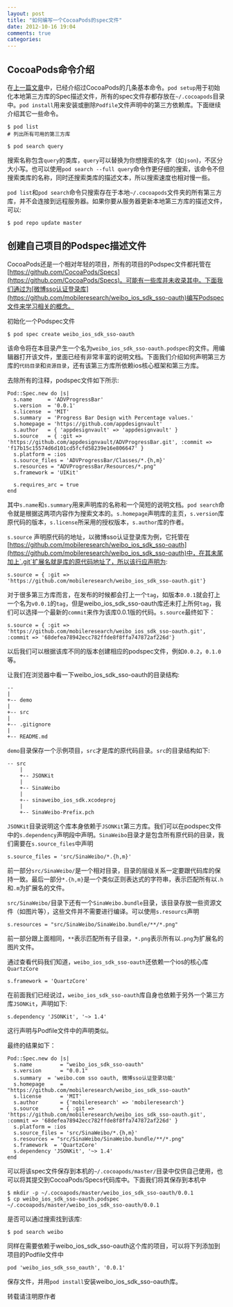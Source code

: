```yaml
---
layout: post
title: "如何编写一个CocoaPods的spec文件"
date: 2012-10-16 19:04
comments: true
categories: 
---
```


## CocoaPods命令介绍 ##

在[上一篇文章](/blog/2012/10/15/how-to-use-cocoapods/)中，已经介绍过CocoaPods的几条基本命令。`pod setup`用于初始化本地第三方库的Spec描述文件，所有的spec文件存都存放在`~/.cocoapods`目录中。`pod install`用来安装或删除`Podfile`文件声明中的第三方依赖库。下面继续介绍其它一些命令。

    $ pod list
    # 列出所有可用的第三方库

<span></span>

    $ pod search query

搜索名称包含`query`的类库，`query`可以替换为你想搜索的名字（如`json`)，不区分大小写。也可以使用`pod search --full query`命令作更仔细的搜索，该命令不但搜索类库的名称，同时还搜索类库的描述文本，所以搜索速度也相对慢一些。

`pod list`和`pod search`命令只搜索存在于本地`~/.cocoapods`文件夹的所有第三方库，并不会连接到远程服务器。如果你要从服务器更新本地第三方库的描述文件，可以:

    $ pod repo update master

## 创建自己项目的Podspec描述文件 ##

CocoaPods还是一个相对年轻的项目，所有的项目的Podspec文件都托管在[https://github.com/CocoaPods/Specs](https://github.com/CocoaPods/Specs)。可能有一些库并未收录其中。下面我们通过为[微博sso认证登录库](https://github.com/mobileresearch/weibo_ios_sdk_sso-oauth)编写Podspec文件来学习相关的概念。

初始化一个Podspec文件

    $ pod spec create weibo_ios_sdk_sso-oauth

该命令将在本目录产生一个名为`weibo_ios_sdk_sso-oauth.podspec`的文件。用编辑器打开该文件，里面已经有非常丰富的说明文档。下面我们介绍如何声明第三方库的`代码目录`和`资源目录`，还有该第三方库所依赖ios核心框架和第三方库。

去除所有的注释，podspec文件如下所示:

    Pod::Spec.new do |s|
      s.name     = 'ADVProgressBar'
      s.version  = '0.0.1'
      s.license  = 'MIT'
      s.summary  = 'Progress Bar Design with Percentage values.'
      s.homepage = 'https://github.com/appdesignvault'
      s.author   = { 'appdesignvault' => 'appdesignvault' }
      s.source   = { :git => 'https://github.com/appdesignvault/ADVProgressBar.git', :commit => 'f17b15c15574d6d101cd5fcfd58239e16e806647' }
      s.platform = :ios  
      s.source_files = 'ADVProgressBar/Classes/*.{h,m}'
      s.resources = "ADVProgressBar/Resources/*.png"
      s.framework = 'UIKit'

      s.requires_arc = true  
    end

其中`s.name`和`s.summary`用来声明库的名称和一个简短的说明文档。`pod search`命令就是根据这两项内容作为搜索文本的。`s.homepage`声明库的主页，`s.version`库原代码的版本，`s.license`所采用的授权版本，`s.author`库的作者。

`s.source` 声明原代码的地址，以微博sso认证登录库为例，它托管在[https://github.com/mobileresearch/weibo_ios_sdk_sso-oauth](https://github.com/mobileresearch/weibo_ios_sdk_sso-oauth)中，在其未尾加上`.git`扩展名就是库的原代码地址了，所以该行应声明为:

    s.source = { :git => 'https://github.com/mobileresearch/weibo_ios_sdk_sso-oauth.git'}

对于很多第三方库而言，在发布的时候都会打上一个`tag`，如版本`0.0.1`就会打上一个名为`v0.0.1`的`tag`，但是weibo_ios_sdk_sso-oauth库还未打上所何`tag`，我们可以选择一个最新的`commit`来作为该库0.0.1版的代码。`s.source`最终如下：

    s.source = { :git => 'https://github.com/mobileresearch/weibo_ios_sdk_sso-oauth.git', :commit => '68defea78942ecc782ffde8f8ffa747872af226d'}

以后我们可以根据该库不同的版本创建相应的podspec文件，例如`0.0.2`，`0.1.0`等。

让我们在浏览器中看一下weibo_ios_sdk_sso-oauth的目录结构:

    --
    |
    +-- demo
    |
    +-- src
    |
    +-- .gitignore
    |
    +-- README.md

`demo`目录保存一个示例项目，`src`才是库的原代码目录。`src`的目录结构如下:

    -- src
        |
        +-- JSONKit
        |
        +-- SinaWeibo
        |
        +-- sinaweibo_ios_sdk.xcodeproj
        |
        +-- SinaWeibo-Prefix.pch

`JSONKit`目录说明这个库本身依赖于`JSONKit`第三方库。我们可以在podspec文件中的`s.dependency`声明段中声明。`SinaWeibo`目录才是包含所有原代码的目录，我们需要在`s.source_files`中声明

    s.source_files = 'src/SinaWeibo/*.{h,m}'

前一部分`src/SinaWeibo/`是一个相对目录，目录的层级关系一定要跟代码库的保持一致。最后一部分`*.{h,m}`是一个类似正则表达式的字符串，表示匹配所有以`.h`和`.m`为扩展名的文件。

`src/SinaWeibo/`目录下还有一个`SinaWeibo.bundle`目录，该目录存放一些资源文件（如图片等），这些文件并不需要进行编译。可以使用`s.resourcs`声明

    s.resources = "src/SinaWeibo/SinaWeibo.bundle/**/*.png"

前一部分跟上面相同，`**`表示匹配所有子目录，`*.png`表示所有以`.png`为扩展名的图片文件。

通过查看代码我们知道，`weibo_ios_sdk_sso-oauth`还依赖一个ios的核心库`QuartzCore`

    s.framework = 'QuartzCore'

在前面我们已经说过，`weibo_ios_sdk_sso-oauth`库自身也依赖于另外一个第三方库`JSONKit`，声明如下:

    s.dependency 'JSONKit', '~> 1.4'

这行声明与Podfile文件中的声明类似。

最终的结果如下：

    Pod::Spec.new do |s|
      s.name         = "weibo_ios_sdk_sso-oauth"
      s.version      = "0.0.1"
      s.summary  = 'weibo.com sso oauth, 微博sso认证登录功能'
      s.homepage     = "https://github.com/mobileresearch/weibo_ios_sdk_sso-oauth"
      s.license      = 'MIT'
      s.author       = {'mobileresearch' => 'mobileresearch'}
      s.source       = { :git => 'https://github.com/mobileresearch/weibo_ios_sdk_sso-oauth.git', :commit => '68defea78942ecc782ffde8f8ffa747872af226d' }
      s.platform = :ios
      s.source_files = 'src/SinaWeibo/*.{h,m}'
      s.resources = "src/SinaWeibo/SinaWeibo.bundle/**/*.png"
      s.framework  = 'QuartzCore'
      s.dependency 'JSONKit', '~> 1.4'
    end

可以将该spec文件保存到本机的`~/.cocoapods/master/`目录中仅供自己使用，也可以将其提交到CocoaPods/Specs代码库中。下面我们将其保存到本机中

    $ mkdir -p ~/.cocoapods/master/weibo_ios_sdk_sso-oauth/0.0.1
    $ cp weibo_ios_sdk_sso-oauth.podspec ~/.cocoapods/master/weibo_ios_sdk_sso-oauth/0.0.1

是否可以通过搜索找到该库:
    
    $ pod search weibo

同样在需要依赖于weibo_ios_sdk_sso-oauth这个库的项目，可以将下列添加到项目的Podfile文件中
    
    pod 'weibo_ios_sdk_sso_oauth', '0.0.1'

保存文件，并用`pod install`安装weibo_ios_sdk_sso-oauth库。

转载请注明原作者